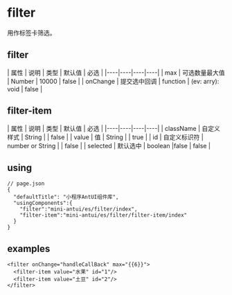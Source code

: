 # filter 

用作标签卡筛选。

## filter

| 属性 | 说明 | 类型 | 默认值 | 必选 |
|----|----|----|----|
| max | 可选数量最大值 | Number | 10000 | false |
| onChange | 提交选中回调 | function | (ev: arry): void | false |

## filter-item

| 属性 | 说明 | 类型 | 默认值 | 必选 |
|----|----|----|----|
| className | 自定义样式 | String | | false |
| value | 值 | String | | true |
| id | 自定义标识符 | number or String | | false |
| selected | 默认选中 | boolean |false | false |

## using

```
// page.json
{
  "defaultTitle": "小程序AntUI组件库",
  "usingComponents":{
    "filter":"mini-antui/es/filter/index",
    "filter-item":"mini-antui/es/filter/filter-item/index"
  }
}
```
## examples

```axml
<filter onChange="handleCallBack" max="{{6}}">
  <filter-item value="水果" id="1"/>
  <filter-item value="土豆" id="2"/>
</filter>
```




